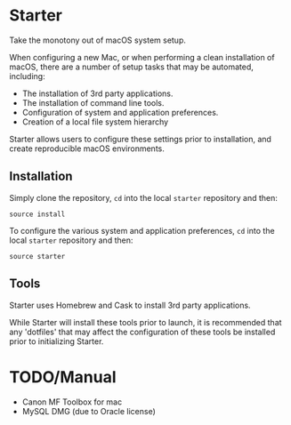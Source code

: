 # Starter

Take the monotony out of macOS system setup.

When configuring a new Mac, or when performing a clean installation of macOS, there are a number of setup tasks that may be automated, including:

- The installation of 3rd party applications.
- The installation of command line tools.
- Configuration of system and application preferences.
- Creation of a local file system hierarchy

Starter allows users to configure these settings prior to installation, and create reproducible macOS environments.

## Installation

Simply clone the repository, `cd` into the local `starter` repository and then:

    source install

To configure the various system and application preferences, `cd` into the local `starter` repository and then:

    source starter

## Tools

Starter uses Homebrew and Cask to install 3rd party applications.

While Starter will install these tools prior to launch, it is recommended that any 'dotfiles' that may affect the configuration of these tools be installed prior to initializing Starter.


TODO/Manual
===========

- Canon MF Toolbox for mac
- MySQL DMG (due to Oracle license)


